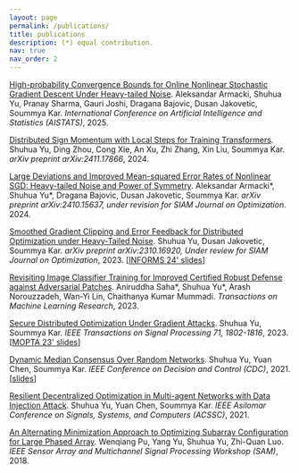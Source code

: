 ```yaml
---
layout: page
permalink: /publications/
title: publications
description: (*) equal contribution. 
nav: true
nav_order: 2
--- 
```


[High-probability Convergence Bounds for Online Nonlinear Stochastic Gradient Descent Under Heavy-tailed Noise](https://openreview.net/forum?id=hsM969HT5W). Aleksandar Armacki, Shuhua Yu, Pranay Sharma, Gauri Joshi, Dragana Bajovic, Dusan Jakovetic, Soummya Kar. *International Conference on Artificial Intelligence and Statistics (AISTATS)*, 2025.

[Distributed Sign Momentum with Local Steps for Training Transformers](https://arxiv.org/abs/2411.17866).  Shuhua Yu, Ding Zhou, Cong Xie, An Xu, Zhi Zhang, Xin Liu, Soummya Kar. *arXiv preprint arXiv:2411.17866*, 2024.  

[Large Deviations and Improved Mean-squared Error Rates of Nonlinear SGD: Heavy-tailed Noise and Power of Symmetry](https://arxiv.org/abs/2410.15637). Aleksandar Armacki\*, Shuhua Yu\*, Dragana Bajovic, Dusan Jakovetic, Soummya Kar.  *arXiv preprint arXiv:2410.15637, under revision for SIAM Journal on Optimization*. 2024.

[Smoothed Gradient Clipping and Error Feedback for Distributed Optimization under Heavy-Tailed Noise](https://arxiv.org/abs/2310.16920). Shuhua Yu, Dusan Jakovetic, Soummya Kar. *arXiv preprint arXiv:2310.16920, Under review for SIAM Journal on Optimization*, 2023. \[[INFORMS 24' slides](/assets/pdf/smoothed_gradient_clipping_and_error_feedback_for_decentralized_optimization_under_symmetric_heavy_tailed_noise_slides.pdf)\]

[Revisiting Image Classifier Training for Improved Certified Robust Defense against Adversarial Patches](https://openreview.net/forum?id=2tdhQMLg36). Aniruddha Saha\*, Shuhua Yu\*, Arash Norouzzadeh, Wan-Yi Lin, Chaithanya Kumar Mummadi. *Transactions on Machine Learning Research*, 2023. 

[Secure Distributed Optimization Under Gradient Attacks](https://ieeexplore.ieee.org/abstract/document/10129855). Shuhua Yu, Soummya Kar. *IEEE Transactions on Signal Processing 71, 1802-1816*, 2023. \[[MOPTA 23' slides](/assets/pdf/secure_distributed_opt_slides_mopta_8_17_2023.pdf)\]

[Dynamic Median Consensus Over Random Networks](https://ieeexplore.ieee.org/abstract/document/9683179). Shuhua Yu, Yuan Chen, Soummya Kar. *IEEE Conference on Decision and Control (CDC)*, 2021. \[[slides](/assets/pdf/dynamic_median_consensus_over_random_networks.pdf)\]

[Resilient Decentralized Optimization in Multi-agent Networks with Data Injection Attack](https://ieeexplore.ieee.org/abstract/document/9723327). Shuhua Yu, Yuan Chen, Soummya Kar. *IEEE Asilomar Conference on Signals, Systems, and Computers (ACSSC)*, 2021.

[An Alternating Minimization Approach to Optimizing Subarray Configuration for Large Phased Array](https://ieeexplore.ieee.org/document/8448701/). Wenqiang Pu, Yang Yu, Shuhua Yu, Zhi-Quan Luo. *IEEE Sensor Array and Multichannel Signal Processing Workshop (SAM)*, 2018. 

